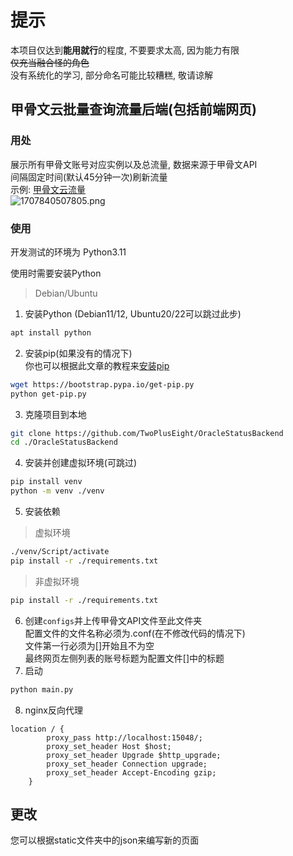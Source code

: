 # 提示
本项目仅达到**能用就行**的程度, 不要要求太高, 因为能力有限  
~~仅充当融合怪的角色~~  
没有系统化的学习, 部分命名可能比较糟糕, 敬请谅解
## 甲骨文云批量查询流量后端(包括前端网页)
### 用处
展示所有甲骨文账号对应实例以及总流量, 数据来源于甲骨文API  
间隔固定时间(默认45分钟一次)刷新流量  
示例: [甲骨文云流量](https://oracle-cloud.twopluseight.net/)  
![1707840507805.png](https://img10.360buyimg.com/babel/jfs/t20260213/132044/32/39473/83260/65cb9402F7b8eb5d7/a96d9b8a005a3aad.png)
### 使用
开发测试的环境为 Python3.11

使用时需要安装Python  
>Debian/Ubuntu  
1. 安装Python (Debian11/12, Ubuntu20/22可以跳过此步)
```bash
apt install python
```
2. 安装pip(如果没有的情况下)  
你也可以根据此文章的教程来[安装pip](https://pip.pypa.io/en/stable/installation/#supported-methods)
```bash
wget https://bootstrap.pypa.io/get-pip.py
python get-pip.py
```
3. 克隆项目到本地
```bash
git clone https://github.com/TwoPlusEight/OracleStatusBackend
cd ./OracleStatusBackend
```
4. 安装并创建虚拟环境(可跳过)
```bash
pip install venv
python -m venv ./venv
```
5. 安装依赖
> 虚拟环境
```bash
./venv/Script/activate
pip install -r ./requirements.txt
```
> 非虚拟环境
```bash
pip install -r ./requirements.txt
```
6. 创建`configs`并上传甲骨文API文件至此文件夹  
配置文件的文件名称必须为.conf(在不修改代码的情况下)  
文件第一行必须为[]开始且不为空  
最终网页左侧列表的账号标题为配置文件[]中的标题
7. 启动
```bash
python main.py
```
8. nginx反向代理
```
location / {
        proxy_pass http://localhost:15048/;
        proxy_set_header Host $host;
        proxy_set_header Upgrade $http_upgrade;
        proxy_set_header Connection upgrade;
        proxy_set_header Accept-Encoding gzip;
    }
```

## 更改
您可以根据static文件夹中的json来编写新的页面
